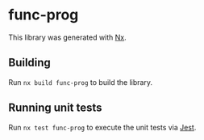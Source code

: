 # func-prog

This library was generated with [Nx](https://nx.dev).

## Building

Run `nx build func-prog` to build the library.

## Running unit tests

Run `nx test func-prog` to execute the unit tests via [Jest](https://jestjs.io).
